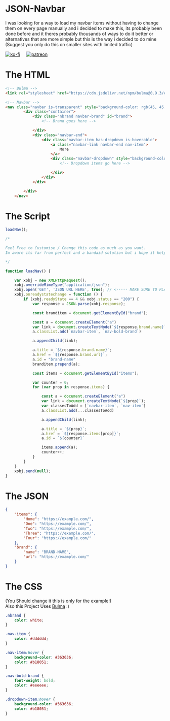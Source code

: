 # JSON-Navbar

I was looking for a way to load my navbar items without having to change them on every page manually and i decided to make this, its probably been done before and it theres probably thousands of ways to do it better or alternatives that are more simple but this is the way i decided to do mine (Suggest you only do this on smaller sites with limited traffic)

[![ko-fi](https://ko-fi.com/img/githubbutton_sm.svg)](https://ko-fi.com/F1F163AYS)  &nbsp; &nbsp; [![patreon](http://svgur.com/i/ca4.svg)](https://patreon.com/ShiinaTL)


# The HTML

```html
<!-- Bulma -->
<link rel="stylesheet" href="https://cdn.jsdelivr.net/npm/bulma@0.9.3/css/bulma.min.css">

<!-- Navbar -->
<nav class="navbar is-transparent" style="background-color: rgb(45, 45, 45);">
        <div class="container">
            <div class="nbrand navbar-brand" id="brand">
                <!-- Brand goes here -->

            </div>
            <div class="navbar-end">
                <div class="navbar-item has-dropdown is-hoverable">
                    <a class="navbar-link navbar-end nav-item">
                        More
                    </a>
                    <div class="navbar-dropdown" style="background-color: rgb(45, 45, 45);" id="items">
                        <!-- Dropdown items go here -->

                    </div>
                </div>
            </div>

        </div>
    </nav>
```

# The Script

```js
loadNav();

/* 

Feel Free to Customise / Change this code as much as you want. 
Im aware its far from perfect and a bandaid solution but i hope it helps someone <3 

*/

function loadNav() {

    var xobj = new XMLHttpRequest();
    xobj.overrideMimeType("application/json");
    xobj.open('GET', 'JSON URL HERE', true); // <----- MAKE SURE TO PLACE THE URL HERE
    xobj.onreadystatechange = function () {
        if (xobj.readyState == 4 && xobj.status == "200") {
            var response = JSON.parse(xobj.response);

            const branditem = document.getElementById("brand");

            const a = document.createElement("a")
            var link = document.createTextNode(`${response.brand.name}`);
            a.classList.add(`navbar-item`, `nav-bold-brand`)

            a.appendChild(link);

            a.title = `${response.brand.name}`;
            a.href = `${response.brand.url}`;
            a.id = "brand-name"
            branditem.prepend(a);

            const items = document.getElementById("items");

            var counter = 0;
            for (var prop in response.items) {

                const a = document.createElement("a")
                var link = document.createTextNode(`${prop}`);
                var classesToAdd = [`navbar-item`, `nav-item`]
                a.classList.add(...classesToAdd)

                a.appendChild(link);

                a.title = `${prop}`;
                a.href = `${response.items[prop]}`;
                a.id = `${counter}`

                items.append(a);
                counter++;
            }
        }
    }
    xobj.send(null);
}

```


# The JSON 
```json 
{
    "items": {
        "Home": "https://example.com/",
        "One": "https://example.com/",
        "Two": "https://example.com/",
        "Three": "https://example.com/",
        "Four": "https://example.com/"
    },
    "brand": {
        "name": "BRAND-NAME",
        "url": "https://example.com/"
    }
}


```
 

# The CSS 
(You Should change it this is only for the example!)<br>
Also this Project Uses [Bulma](https://bulma.io) :)

```css
.nbrand {
	color: white;
}

.nav-item {
	color: #dddddd;
}

.nav-item:hover {
	background-color: #363636;
	color: #b18051;
}

.nav-bold-brand {
	font-weight: bold;
	color: #eeeeee;
}

.dropdown-item:hover {
	background-color: #363636;
	color: #b18051;
}
```


